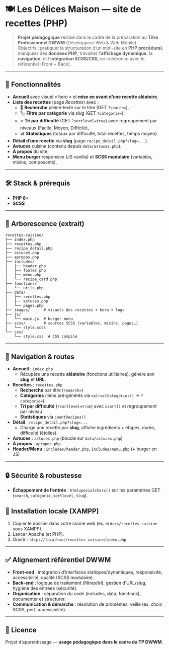 # 🍽️ Les Délices Maison — site de recettes (PHP)

> **Projet pédagogique** réalisé dans le cadre de la préparation au **Titre Professionnel DWWM** (Développeur Web & Web Mobile).  
> Objectifs : pratiquer la structuration d’un mini-site en **PHP procédural**, manipuler des **données PHP**, travailler l’**affichage dynamique**, la **navigation**, et l’**intégration SCSS/CSS**, en cohérence avec le référentiel (Front + Back).

---

## 🧭 Fonctionnalités

- **Accueil** avec visuel « hero » et **mise en avant d’une recette aléatoire**.
- **Liste des recettes** (page *Recettes*) avec :
  - 🔎 **Recherche** pleine‑texte sur le titre (GET `?search=`),
  - 🏷️ **Filtre par catégorie** via slug (GET `?categorie=`),
  - ⭐ **Tri par difficulté** (GET `?sortlevel=true`) avec regroupement par niveaux (Facile, Moyen, Difficile),
  - 📊 **Statistiques** (totaux par difficulté, total recettes, temps moyen).
- **Détail d’une recette** via **slug** (page `recipe_detail.php?slug=...`).
- **Astuces** cuisine (contenu depuis `data/astuces.php`).
- **À propos** du site.
- **Menu burger** responsive (JS vanilla) et **SCSS modulaire** (variables, mixins, composants).

---

## 🛠️ Stack & prérequis

- **PHP 8+**
- **SCSS**

---

## 📂 Arborescence (extrait)

```
recettes-cuisine/
├── index.php
├── recettes.php
├── recipe_detail.php
├── astuces.php
├── apropos.php
├── includes/
│   ├── header.php
│   ├── footer.php
│   ├── menu.php
│   └── recipe_card.php
├── fonctions/
│   └── utils.php
├── data/
│   ├── recettes.php
│   ├── astuces.php
│   └── pages.php
├── images/      # visuels des recettes + hero + logo
├── js/
│   └── main.js  # burger menu
├── scss/        # sources SCSS (variables, mixins, pages…)
│   └── style.scss
└── css/
    └── style.css  # CSS compilé
```

---

## 🔗 Navigation & routes

- **Accueil** : `index.php`  
  - Récupère une recette **aléatoire** (fonctions utilitaires), génère son **slug** et **URL**.
- **Recettes** : `recettes.php`  
  - **Recherche** par titre (`?search=`)  
  - **Catégories** (liens pré‑générés via `extractCategories()` → `?categorie=`)  
  - **Tri par difficulté** (`?sortlevel=true`) avec `usort()` et regroupement par niveau  
  - **Statistiques** via `countRecipes()`
- **Détail** : `recipe_detail.php?slug=...`  
  - Charge une recette par **slug**, affiche ingrédients + étapes, durée, difficulté (étoiles).
- **Astuces** : `astuces.php` (boucle sur `data/astuces.php`)  
- **À propos** : `apropos.php`  
- **Header/Menu** : `includes/header.php`, `includes/menu.php` (+ burger en JS)

---



## 🔒 Sécurité & robustesse

- **Échappement de l’entrée** : `htmlspecialchars()` sur les paramètres GET (`search`, `categorie`, `sortlevel`, `slug`).  



## 🚀 Installation locale (XAMPP)

1. Copier le dossier dans votre racine web (ex. `htdocs/recettes-cuisine` sous XAMPP).
2. Lancer Apache (et PHP).
3. Ouvrir : `http://localhost/recettes-cuisine/index.php`

---

## ✅ Alignement référentiel DWWM

- **Front‑end** : intégration d’interfaces statiques/dynamiques, responsivité, accessibilité, qualité (SCSS modulaire). 
- **Back‑end** : logique de traitement (filtres/tri), gestion d’URL/slug, hygiène des entrées (sécurité).  
- **Organisation** : séparation du code (includes, data, fonctions), documenter et structurer.  
- **Communication & démarche** : résolution de problèmes, veille (ex. choix SCSS, perf, accessibilité).  

---


## 📜 Licence

Projet d’apprentissage — **usage pédagogique dans le cadre du TP DWWM**.
